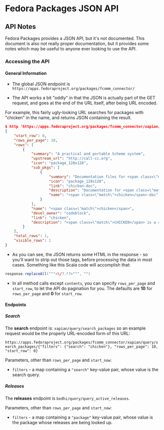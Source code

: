 # Fedora Packages JSON API

## API Notes

Fedora Packages provides a JSON API, but it's not documented. This document is
also not really proper documentation, but it provides some notes which may be
useful to anyone ever looking to use the API.

### Accessing the API

#### General Information

* The global JSON endpoint is
  `https://apps.fedoraproject.org/packages/fcomm_connector/`

* The API works a bit "oddly" in that the JSON is actually part of the GET
request, and goes at the end of the URL itself, after being URL encoded.

For example, this fairly ugly-looking URL searches for packages with "chicken"
in the name, and returns JSON containing the result.

```json
$ http 'https://apps.fedoraproject.org/packages/fcomm_connector/xapian/query/search_packages/%7B%22filters%22%3A%7B%22search%22%3A%22chicken%22%7D%2C%22rows_per_page%22%3A10%2C%22start_row%22%3A0%7D' | json_reformat
{
    "start_row": 0,
    "rows_per_page": 10,
    "rows": [
        {
            "summary": "A practical and portable Scheme system",
            "upstream_url": "http://call-cc.org",
            "icon": "package_128x128",
            "sub_pkgs": [
                {
                    "summary": "Documentation files for <span class=\"match\">CHICKEN</span> scheme.",
                    "icon": "package_128x128",
                    "link": "chicken-doc",
                    "description": "Documentation for <span class=\"match\">CHICKEN</span> (<span class=\"match\">chicken</span>-scheme).",
                    "name": "<span class=\"match\">chicken</span>-doc"
                }
            ],
            "name": "<span class=\"match\">chicken</span>",
            "devel_owner": "codeblock",
            "link": "chicken",
            "description": "<span class=\"match\">CHICKEN</span> is a compiler for the Scheme programming language.\n<span class=\"match\">CHICKEN</span> produces portable, efficient C, supports almost all of the R5RS\nScheme language standard, and includes many enhancements and extensions."
        }
    ],
    "total_rows": 1,
    "visible_rows": 1
}
```

* As you can see, the JSON returns some HTML in the response - so you'll want to
strip out those tags, before processing the data in most cases. Something like
this Scala code will accomplish that:

```scala
response.replaceAll("""<\/?.*?>""", "")
```

* In all method calls except `contents`, you can specify `rows_per_page` and
  `start_row`, to let the API do pagination for you. The defaults are
  **10** for `rows_per_page` and **0** for `start_row`.

#### Endpoints

##### Search

The **search** endpoint is: `xapian/query/search_packages` so an example request
would be the properly URL-encoded form of this URL:

`https://apps.fedoraproject.org/packages/fcomm_connector/xapian/query/search_packages/{"filters": {"search": "chicken"}, "rows_per_page": 10, "start_row": 0}`

Parameters, other than `rows_per_page` and `start_now`:

* `filters` - a map containing a `"search"` key-value pair, whose value is the
  search query.

##### Releases

The **releases** endpoint is `bodhi/query/query_active_releases`.

Parameters, other than `rows_per_page` and `start_now`:

* `filters` - a map containing a `"package"` key-value pair, whose value is
  the package whose releases are being looked up.
